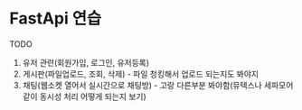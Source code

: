 # FastApi 연습


TODO
1. 유저 관련(회원가입, 로그인, 유저등록)
2. 게시판(파일업로드, 조회, 삭제) - 파일 청킹해서 업로드 되는지도 봐야지
3. 채팅(웹소켓 열어서 실시간으로 채팅방) - 고랑 다른부분 봐야함(뮤텍스나 세파모어같이 동시성 처리 어떻게 되는지 보기)